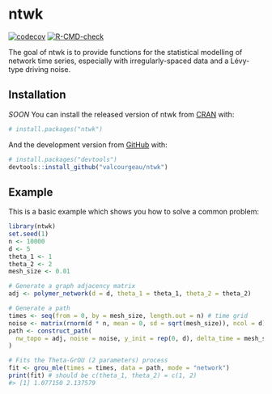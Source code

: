 
<!-- README.md is generated from README.Rmd. Please edit that file -->

# ntwk

<!-- badges: start -->

[![codecov](https://codecov.io/gh/valcourgeau/ntwk/branch/main/graph/badge.svg?token=4MEZZBRBML)](https://codecov.io/gh/valcourgeau/ntwk)
[![R-CMD-check](https://github.com/valcourgeau/ntwk/workflows/R-CMD-check/badge.svg)](https://github.com/valcourgeau/ntwk/actions)
<!-- badges: end -->

The goal of ntwk is to provide functions for the statistical modelling
of network time series, especially with irregularly-spaced data and a
Lévy-type driving noise.

## Installation

*SOON* You can install the released version of ntwk from
[CRAN](https://CRAN.R-project.org) with:

``` r
# install.packages("ntwk")
```

And the development version from
[GitHub](https://github.com/valcourgeau/ntwk) with:

``` r
# install.packages("devtools")
devtools::install_github("valcourgeau/ntwk")
```

## Example

This is a basic example which shows you how to solve a common problem:

``` r
library(ntwk)
set.seed(1)
n <- 10000
d <- 5
theta_1 <- 1
theta_2 <- 2
mesh_size <- 0.01

# Generate a graph adjacency matrix
adj <- polymer_network(d = d, theta_1 = theta_1, theta_2 = theta_2)

# Generate a path
times <- seq(from = 0, by = mesh_size, length.out = n) # time grid
noise <- matrix(rnorm(d * n, mean = 0, sd = sqrt(mesh_size)), ncol = d)
path <- construct_path(
  nw_topo = adj, noise = noise, y_init = rep(0, d), delta_time = mesh_size
)

# Fits the Theta-GrOU (2 parameters) process
fit <- grou_mle(times = times, data = path, mode = "network")
print(fit) # should be c(theta_1, theta_2) = c(1, 2)
#> [1] 1.077150 2.137579
```
